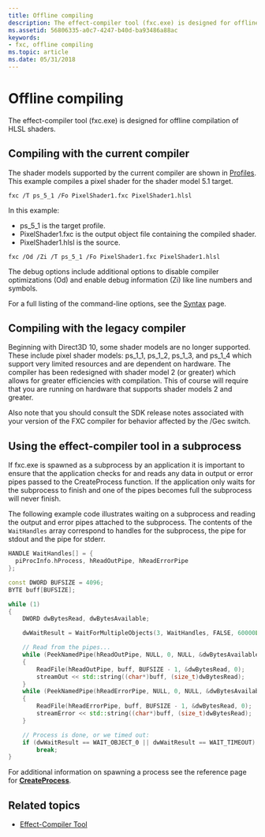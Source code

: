 ```yaml
---
title: Offline compiling
description: The effect-compiler tool (fxc.exe) is designed for offline compilation of HLSL shaders.
ms.assetid: 56806335-a0c7-4247-b40d-ba93486a88ac
keywords:
- fxc, offline compiling
ms.topic: article
ms.date: 05/31/2018
---
```


# Offline compiling

The effect-compiler tool (fxc.exe) is designed for offline compilation of HLSL shaders.

## Compiling with the current compiler

The shader models supported by the current compiler are shown in [Profiles](dx-graphics-tools-fxc-syntax.md). This example compiles a pixel shader for the shader model 5.1 target.

```
fxc /T ps_5_1 /Fo PixelShader1.fxc PixelShader1.hlsl
```

In this example:

-   ps\_5\_1 is the target profile.
-   PixelShader1.fxc is the output object file containing the compiled shader.
-   PixelShader1.hlsl is the source.

```
fxc /Od /Zi /T ps_5_1 /Fo PixelShader1.fxc PixelShader1.hlsl
```

The debug options include additional options to disable compiler optimizations (Od) and enable debug information (Zi) like line numbers and symbols.

For a full listing of the command-line options, see the [Syntax](dx-graphics-tools-fxc-syntax.md) page.

## Compiling with the legacy compiler

Beginning with Direct3D 10, some shader models are no longer supported. These include pixel shader models: ps\_1\_1, ps\_1\_2, ps\_1\_3, and ps\_1\_4 which support very limited resources and are dependent on hardware. The compiler has been redesigned with shader model 2 (or greater) which allows for greater efficiencies with compilation. This of course will require that you are running on hardware that supports shader models 2 and greater.

Also note that you should consult the SDK release notes associated with your version of the FXC compiler for behavior affected by the /Gec switch.

## Using the effect-compiler tool in a subprocess

If fxc.exe is spawned as a subprocess by an application it is important to ensure that the application checks for and reads any data in output or error pipes passed to the CreateProcess function. If the application only waits for the subprocess to finish and one of the pipes becomes full the subprocess will never finish.

The following example code illustrates waiting on a subprocess and reading the output and error pipes attached to the subprocess. The contents of the `WaitHandles` array correspond to handles for the subprocess, the pipe for stdout and the pipe for stderr.

```cpp
HANDLE WaitHandles[] = {
  piProcInfo.hProcess, hReadOutPipe, hReadErrorPipe
};

const DWORD BUFSIZE = 4096;
BYTE buff[BUFSIZE];

while (1)
{
    DWORD dwBytesRead, dwBytesAvailable;

    dwWaitResult = WaitForMultipleObjects(3, WaitHandles, FALSE, 60000L);

    // Read from the pipes...
    while (PeekNamedPipe(hReadOutPipe, NULL, 0, NULL, &dwBytesAvailable, NULL) && dwBytesAvailable)
    {
        ReadFile(hReadOutPipe, buff, BUFSIZE - 1, &dwBytesRead, 0);
        streamOut << std::string((char*)buff, (size_t)dwBytesRead);
    }
    while (PeekNamedPipe(hReadErrorPipe, NULL, 0, NULL, &dwBytesAvailable, NULL) && dwBytesAvailable)
    {
        ReadFile(hReadErrorPipe, buff, BUFSIZE - 1, &dwBytesRead, 0);
        streamError << std::string((char*)buff, (size_t)dwBytesRead);
    }

    // Process is done, or we timed out:
    if (dwWaitResult == WAIT_OBJECT_0 || dwWaitResult == WAIT_TIMEOUT)
        break;
}
```

For additional information on spawning a process see the reference page for [**CreateProcess**](https://docs.microsoft.com/windows/desktop/api/processthreadsapi/nf-processthreadsapi-createprocessa).

## Related topics

* [Effect-Compiler Tool](fxc.md)